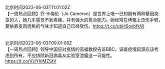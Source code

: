北京时间2023-06-03T11:01:02Z<br>【一周热点回顾】乔·卡梅伦（Jo Cameron）是世界上唯一已知拥有两种基因突变的人，她几乎感觉不到疼痛，并有强大的愈合能力。她经常在烤箱上烫伤手臂，要依靠皮肉烧焦的气味才知道自己已经受伤。https://t.co/ubHSoxbfkW<br><br><br>北京时间2023-06-03T09:01:06Z<br>【一周热点回顾】领导中国应对疫情的高福教授告诉BBC，调查疫情起源应该考虑到所有，不应排除新冠病毒从实验室泄露这一可能性。
https://t.co/VUYhiMZStV<br><br><br>